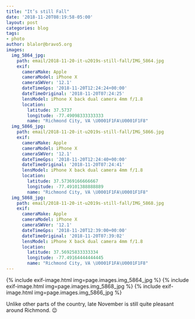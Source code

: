 ```yaml
---
title: "It’s still Fall"
date: '2018-11-20T08:19:58-05:00'
layout: post
categories: blog
tags:
- photo
author: blalor@bravo5.org
images:
  img_5864_jpg:
    path: email/2018-11-20-it-u2019s-still-fall/IMG_5864.jpg
    exif:
      cameraMake: Apple
      cameraModel: iPhone X
      cameraSWVer: '12.1'
      dateTimeGps: '2018-11-20T12:24:24+00:00'
      dateTimeOriginal: '2018-11-20T07:24:25'
      lensModel: iPhone X back dual camera 4mm f/1.8
      location:
        latitude: 37.5737
        longitude: -77.49098333333333
        name: "Richmond City, VA \U0001F1FA\U0001F1F8"
  img_5866_jpg:
    path: email/2018-11-20-it-u2019s-still-fall/IMG_5866.jpg
    exif:
      cameraMake: Apple
      cameraModel: iPhone X
      cameraSWVer: '12.1'
      dateTimeGps: '2018-11-20T12:24:40+00:00'
      dateTimeOriginal: '2018-11-20T07:24:41'
      lensModel: iPhone X back dual camera 4mm f/1.8
      location:
        latitude: 37.57369166666667
        longitude: -77.49101388888889
        name: "Richmond City, VA \U0001F1FA\U0001F1F8"
  img_5868_jpg:
    path: email/2018-11-20-it-u2019s-still-fall/IMG_5868.jpg
    exif:
      cameraMake: Apple
      cameraModel: iPhone X
      cameraSWVer: '12.1'
      dateTimeGps: '2018-11-20T12:39:00+00:00'
      dateTimeOriginal: '2018-11-20T07:39:02'
      lensModel: iPhone X back dual camera 4mm f/1.8
      location:
        latitude: 37.56925833333334
        longitude: -77.49164444444445
        name: "Richmond City, VA \U0001F1FA\U0001F1F8"
---
```


{% include exif-image.html img=page.images.img_5864_jpg %}
{% include exif-image.html img=page.images.img_5868_jpg %}
{% include exif-image.html img=page.images.img_5866_jpg %}

Unlike other parts of the country, late November is still quite pleasant around Richmond. 😉









